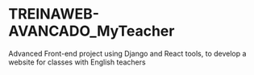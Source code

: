 # TREINAWEB-AVANCADO_MyTeacher

Advanced Front-end project using Django and React tools, to develop a website for classes with English teachers
